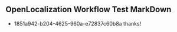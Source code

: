 ## OpenLocalization Workflow Test MarkDown
* 1851a942-b204-4625-960a-e72837c60b8a thanks!

<!--HONumber=Jul16_HO3-->


